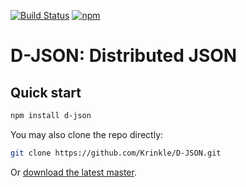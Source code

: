 [![Build Status](https://travis-ci.org/Krinkle/D-JSON.svg?branch=master)](https://travis-ci.org/Krinkle/D-JSON) [![npm](https://img.shields.io/npm/v/d-json.svg?style=flat)](https://www.npmjs.com/package/d-json)

# D-JSON: Distributed JSON

## Quick start

```bash
npm install d-json
```

You may also clone the repo directly:
```bash
git clone https://github.com/Krinkle/D-JSON.git
```

Or [download the latest master](https://github.com/Krinkle/D-JSON/zipball/master).
